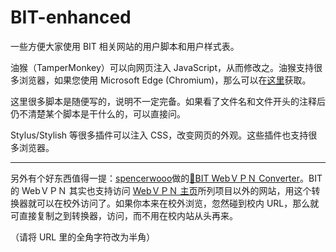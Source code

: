 # BIT-enhanced

一些方便大家使用 BIT 相关网站的用户脚本和用户样式表。

油猴（TamperMonkey）可以向网页注入 JavaScript，从而修改之。油猴支持很多浏览器，如果您使用 Microsoft Edge (Chromium)，那么可以在[这里](https://microsoftedge.microsoft.com/addons/detail/tampermonkey/iikmkjmpaadaobahmlepeloendndfphd)获取。

这里很多脚本是随便写的，说明不一定完备。如果看了文件名和文件开头的注释后仍不清楚某个脚本是干什么的，可以直接问。

Stylus/Stylish 等很多插件可以注入 CSS，改变网页的外观。这些插件也支持很多浏览器。

---

另外有个好东西值得一提：[spencerwooo](https://github.com/spencerwooo/bit-webｖｐｎ-converter)做的[🥑BIT WebＶＰＮ Converter](https://webｖｐｎ.vercel.app/)。BIT的 WebＶＰＮ 其实也支持访问 [WebＶＰＮ 主页](https://webｖｐｎ.bit.edu.cn/)所列项目以外的网站，用这个转换器就可以在校外访问了。如果你本来在校外浏览，忽然碰到校内 URL，那么就可直接复制之到转换器，访问，而不用在校内站从头再来。

（请将 URL 里的全角字符改为半角）
